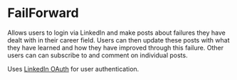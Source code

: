 FailForward
===========

Allows users to login via LinkedIn and make posts about failures they have dealt
with in their career field. Users can then update these posts with what they
have learned and how they have improved through this failure. Other users can
can subscribe to and comment on individual posts.

Uses [LinkedIn OAuth](https://developer.linkedin.com/documents/authentication)
for user authentication.
